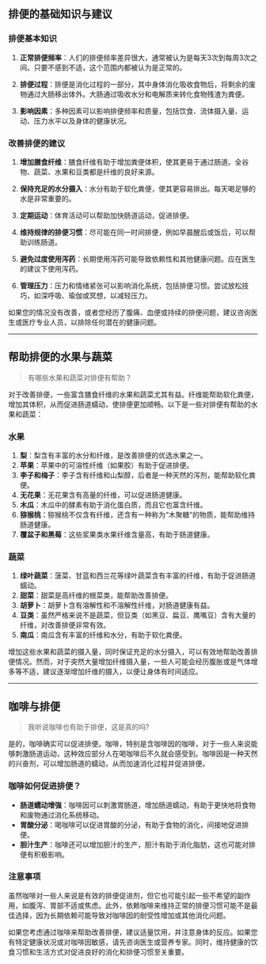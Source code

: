 ## 排便的基础知识与建议

### 排便基本知识

1. **正常排便频率**：人们的排便频率差异很大，通常被认为是每天3次到每周3次之间。只要不感到不适，这个范围内都被认为是正常的。

2. **排便过程**：排便是消化过程的一部分，其中身体消化吸收食物后，将剩余的废物通过大肠移出体外。大肠通过吸收水分和电解质来转化食物残渣为粪便。

3. **影响因素**：多种因素可以影响排便频率和质量，包括饮食、流体摄入量、运动、压力水平以及身体的健康状况。

### 改善排便的建议

1. **增加膳食纤维**：膳食纤维有助于增加粪便体积，使其更易于通过肠道。全谷物、蔬菜、水果和豆类都是纤维的良好来源。

2. **保持充足的水分摄入**：水分有助于软化粪便，使其更容易排出。每天喝足够的水是非常重要的。

3. **定期运动**：体育活动可以帮助加快肠道运动，促进排便。

4. **维持规律的排便习惯**：尽可能在同一时间排便，例如早晨醒后或饭后，可以帮助训练肠道。

5. **避免过度使用泻药**：长期使用泻药可能导致依赖性和其他健康问题。应在医生的建议下使用泻药。

6. **管理压力**：压力和情绪紧张可以影响消化系统，包括排便习惯。尝试放松技巧，如深呼吸、瑜伽或冥想，以减轻压力。

如果您的情况没有改善，或者您经历了腹痛、血便或持续的排便问题，建议咨询医生或医疗专业人员，以排除任何潜在的健康问题。

------

## 帮助排便的水果与蔬菜

> 有哪些水果和蔬菜对排便有帮助？

对于改善排便，一些富含膳食纤维的水果和蔬菜尤其有益。纤维能帮助软化粪便，增加其体积，从而促进肠道蠕动，使排便更加顺畅。以下是一些对排便有帮助的水果和蔬菜：

### 水果

1. **梨**：梨含有丰富的水分和纤维，是改善排便的优选水果之一。
2. **苹果**：苹果中的可溶性纤维（如果胶）有助于促进排便。
3. **李子和梅子**：李子含有纤维和山梨醇，后者是一种天然的泻剂，能帮助软化粪便。
4. **无花果**：无花果含有高量的纤维，可以促进肠道健康。
5. **木瓜**：木瓜中的酵素有助于消化蛋白质，而且它也富含纤维。
6. **猕猴桃**：猕猴桃不仅含有纤维，还含有一种称为“木聚糖”的物质，能帮助维持肠道健康。
7. **覆盆子和黑莓**：这些浆果类水果纤维含量高，有助于肠道健康。

### 蔬菜

1. **绿叶蔬菜**：菠菜、甘蓝和西兰花等绿叶蔬菜含有丰富的纤维，有助于促进肠道蠕动。
2. **甜菜**：甜菜是高纤维的根菜类，能帮助改善排便。
3. **胡萝卜**：胡萝卜含有溶解性和不溶解性纤维，对肠道健康有益。
4. **豆类**：虽然严格来说不是蔬菜，但豆类（如黑豆、扁豆、鹰嘴豆）含有大量的纤维，对改善排便非常有效。
5. **南瓜**：南瓜含有丰富的纤维和水分，有助于软化粪便。

增加这些水果和蔬菜的摄入量，同时保证充足的水分摄入，可以有效地帮助改善排便情况。然而，对于突然大量增加纤维摄入量，一些人可能会经历腹胀或是气体增多等不适，建议逐渐增加纤维的摄入，以便让身体有时间适应。

------

## 咖啡与排便

> 我听说咖啡也有助于排便，这是真的吗?

是的，咖啡确实可以促进排便。咖啡，特别是含咖啡因的咖啡，对于一些人来说能够刺激肠道运动，这种效应部分人在喝咖啡后不久就会感受到。咖啡因是一种天然的兴奋剂，可以增加肠道的蠕动，从而加速消化过程并促进排便。

### 咖啡如何促进排便？

- **肠道蠕动增强**：咖啡因可以刺激胃肠道，增加肠道蠕动，有助于更快地将食物和废物通过消化系统移动。
- **胃酸分泌**：喝咖啡可以促进胃酸的分泌，有助于食物的消化，间接地促进排便。
- **胆汁生产**：咖啡还可以增加胆汁的生产，胆汁有助于消化脂肪，这也可能对排便有积极影响。

### 注意事项

虽然咖啡对一些人来说是有效的排便促进剂，但它也可能引起一些不希望的副作用，如腹泻、胃部不适或焦虑。此外，依赖咖啡来维持正常的排便习惯可能不是最佳选择，因为长期依赖可能导致对咖啡因的耐受性增加或其他消化问题。

如果您考虑通过咖啡来帮助改善排便，建议适量饮用，并注意身体的反应。如果您有特定健康状况或对咖啡因敏感，请先咨询医生或营养专家。同时，维持健康的饮食习惯和生活方式对促进良好的消化和排便习惯至关重要。